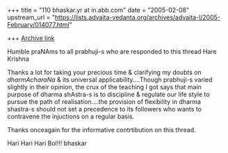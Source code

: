 +++
title = "110 bhaskar.yr at in.abb.com"
date = "2005-02-08"
upstream_url = "https://lists.advaita-vedanta.org/archives/advaita-l/2005-February/014077.html"

+++
[Archive link](https://lists.advaita-vedanta.org/archives/advaita-l/2005-February/014077.html)


Humble praNAms to all prabhuji-s who are responded to this thread
Hare Krishna

Thanks a lot for taking your precious time & clarifying my doubts on
*dharmAcharaNa* & its universal applicability....Though prabhuji-s varied
slightly in their opinion, the crux of the teaching I got says that main
purpose of dharma shAstra-s is to discipline & regulate our life style to
pursue the path of realisation....the provision of flexibility  in dharma
shastra-s should not set a precedence to its followers  who wants to
contravene the injuctions on a regular basis.

Thanks onceagain for the informative contrtibution on this thread.

Hari Hari Hari Bol!!!
bhaskar



